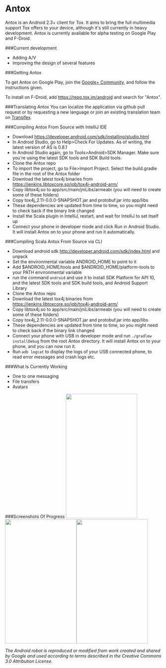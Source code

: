 Antox
=====

Antox is an Android 2.3+ client for Tox. It aims to bring the full multimedia support Tox offers to your device, although it's still currently in heavy development. Antox is currently available for alpha testing on Google Play and F-Droid.

###Current development

- Adding A/V
- Improving the design of several features

###Getting Antox

To get Antox on Google Play, join the [Google+ Community](https://plus.google.com/communities/103125800027884896310), and follow the instructions given.

To install on F-Droid, add https://repo.tox.im/android and search for "Antox".

###Translating Antox
You can localize the application via github pull request or by requesting a new language or join an existing translation team on [Transifex](https://www.transifex.com/projects/p/antox/).

###Compiling Antox From Source with IntelliJ IDE
- Download https://developer.android.com/sdk/installing/studio.html
- In Android Studio, go to Help>Check For Updates. As of writing, the latest version of AS is 0.8.1
- In Android Studio again, go to Tools>Android>SDK Manager. Make sure you're using the latest SDK tools and SDK Build tools.
- Clone the Antox repo
- To import the project, go to File>Import Project. Select the build.gradle file in the root of the Antox folder
- Download the latest tox4j binaries from https://jenkins.libtoxcore.so/job/tox4j-android-arm/
- Copy libtox4j.so to app/src/main/jniLibs/armeabi (you will need to create some of these folders)
- Copy tox4j_2.11-0.0.0-SNAPSHOT.jar and protobuf.jar into app/libs
- These dependencies are updated from time to time, so you might need to check back if the binary link changed
- Install the Scala plugin in IntelliJ, restart, and wait for IntelliJ to set itself up
- Connect your phone in developer mode and click Run in Android Studio. It will install Antox on to your phone and run it automatically.

###Compiling Scala Antox From Source via CLI
- Download android sdk http://developer.android.com/sdk/index.html and unpack
- Set the environmental variable ANDROID_HOME to point to it
- Add $ANDROID_HOME/tools and $ANDROID_HOME/platform-tools to your PATH environmental variable
- run the command `android` and use it to install SDK Platform for API 10, and the latest SDK tools and SDK build tools, and Android Support Library
- Clone the Antox repo
- Download the latest tox4j binaries from https://jenkins.libtoxcore.so/job/tox4j-android-arm/
- Copy libtox4j.so to app/src/main/jniLibs/armeabi (you will need to create some of these folders)
- Copy tox4j_2.11-0.0.0-SNAPSHOT.jar and protobuf.jar into app/libs
- These dependencies are updated from time to time, so you might need to check back if the binary link changed
- Connect your phone with USB in developer mode and run `./gradlew installDebug` from the root Antox directory. It will install Antox on to your phone, and you can now run it.
- Run `adb logcat` to display the logs of your USB connected phone, to read error messages and crash logs etc.

###What Is Currently Working
- One to one messaging
- File transfers
- Avatars

###Screenshots Of Progress
<img src="http://a.pomf.se/qazaun.png" width="230px" height="400px"/><img src="http://a.pomf.se/ojwmhk.png" width="230px" height="400px"/><img src="http://a.pomf.se/sbxwvx.png" width="230px" height="400px"/>


*The Android robot is reproduced or modified from work created and shared by Google and used according to terms described in the Creative Commons 3.0 Attribution License.*

